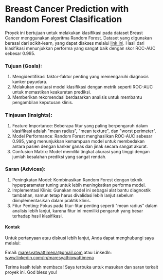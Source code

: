 # Breast Cancer Prediction with Random Forest Clasification
Proyek ini bertujuan untuk melakukan klasifikasi pada dataset Breast Cancer menggunakan algoritma Random Forest. Dataset yang digunakan berasal dari scikit-learn, yang dapat diakses melalui [link ini](https://scikit-learn.org/1.5/modules/generated/sklearn.datasets.load_breast_cancer.html#load-breast-cancer). Hasil dari klasifikasi menunjukkan performa yang sangat baik dengan skor ROC-AUC sebesar 0.995.

### Tujuan (Goals):
  1. Mengidentifikasi faktor-faktor penting yang memengaruhi diagnosis kanker payudara.
  2. Melakukan evaluasi model klasifikasi dengan metrik seperti ROC-AUC untuk memastikan keakuratan prediksi.
  3. Memberikan rekomendasi berdasarkan analisis untuk membantu pengambilan keputusan klinis.

### Tinjauan (Insights):
  1. Feature Importance:
     Beberapa fitur yang paling berpengaruh dalam klasifikasi adalah "mean radius", "mean texture", dan "worst perimeter".
  2. Model Performance:
     Random Forest menghasilkan ROC-AUC sebesar 0.995, yang menunjukkan kemampuan model untuk membedakan antara pasien dengan kanker ganas dan jinak secara sangat akurat.
  3. Confusion Matrix:
     Model memiliki tingkat akurasi yang tinggi dengan jumlah kesalahan prediksi yang sangat rendah.

### Saran (Advices):
  1. Peningkatan Model:
     Kombinasikan Random Forest dengan teknik hyperparameter tuning untuk lebih meningkatkan performa model.
  2. Implementasi Klinis:
     Gunakan model ini sebagai alat bantu diagnostik tambahan, namun tetap harus divalidasi lebih lanjut sebelum diimplementasikan dalam praktik klinis.
  3. Fitur Penting:
     Fokus pada fitur-fitur penting seperti "mean radius" dalam analisis lebih lanjut, karena fitur ini memiliki pengaruh yang besar terhadap hasil klasifikasi.

#### Kontak
Untuk pertanyaan atau diskusi lebih lanjut, Anda dapat menghubungi saya melalui:

Email: maresyatwattimena@gmail.com atau LinkedIn: www.linkedin.com/in/maresyathiowattimena


Terima kasih telah membaca! Saya terbuka untuk masukan dan saran terkait proyek ini.
God bless you!
